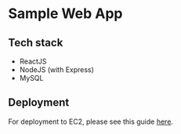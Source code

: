 # Sample Web App
## Tech stack
- ReactJS
- NodeJS (with Express)
- MySQL

## Deployment
For deployment to EC2, please see this guide [here](https://medium.com/@royce963/deploying-a-react-node-mysql-app-to-aws-ec2-2022-1dfc98496acf).